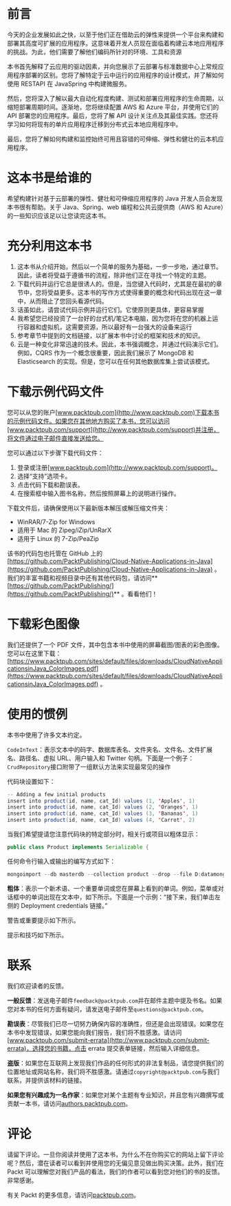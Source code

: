 # 前言

今天的企业发展如此之快，以至于他们正在借助云的弹性来提供一个平台来构建和部署其高度可扩展的应用程序。这意味着开发人员现在面临着构建云本地应用程序的挑战。为此，他们需要了解他们编码所针对的环境、工具和资源

本书首先解释了云应用的驱动因素，并向您展示了云部署与标准数据中心上常规应用程序部署的区别。您将了解特定于云中运行的应用程序的设计模式，并了解如何使用 RESTAPI 在 JavaSpring 中构建微服务。

然后，您将深入了解以最大自动化程度构建、测试和部署应用程序的生命周期，以缩短部署周期时间。逐渐地，您将继续配置 AWS 和 Azure 平台，并使用它们的 API 部署您的应用程序。最后，您将了解 API 设计关注点及其最佳实践。您还将学习如何将现有的单片应用程序迁移到分布式云本地应用程序中。

最后，您将了解如何构建和监控始终可用且容错的可伸缩、弹性和健壮的云本机应用程序。

# 这本书是给谁的

希望构建针对基于云部署的弹性、健壮和可伸缩应用程序的 Java 开发人员会发现本书很有帮助。关于 Java、Spring、web 编程和公共云提供商（AWS 和 Azure）的一些知识应该足以让您读完这本书。

# 充分利用这本书

1.  这本书从介绍开始，然后以一个简单的服务为基础，一步一步地，通过章节。因此，读者将受益于遵循书的流程，除非他们正在寻找一个特定的主题。
2.  下载代码并运行它总是很诱人的。但是，当您键入代码时，尤其是在最初的章节中，您将受益更多。这本书的写作方式使得重要的概念和代码出现在这一章中，从而阻止了您回头看源代码。
3.  话虽如此，请尝试代码示例并运行它们。它使原则更具体，更容易掌握
4.  我希望您已经投资了一台好的台式机/笔记本电脑，因为您将在您的机器上运行容器和虚拟机，这需要资源，所以最好有一台强大的设备来运行
5.  参考章节中提到的文档链接，以扩展本书中讨论的框架和技术的知识。
6.  云是一种变化非常迅速的技术。因此，本书强调概念，并通过代码演示它们。例如，CQRS 作为一个概念很重要，因此我们展示了 MongoDB 和 Elasticsearch 的实现。但是，您可以在任何其他数据库集上尝试该模式。

# 下载示例代码文件

您可以从您的账户[www.packtpub.com](http://www.packtpub.com)下载本书的示例代码文件。如果您在其他地方购买了本书，您可以访问[www.packtpub.com/support](http://www.packtpub.com/support)并注册，将文件通过电子邮件直接发送给您。

您可以通过以下步骤下载代码文件：

1.  登录或注册[www.packtpub.com](http://www.packtpub.com/support)。
2.  选择“支持”选项卡。
3.  点击代码下载和勘误表。
4.  在搜索框中输入图书名称，然后按照屏幕上的说明进行操作。

下载文件后，请确保使用以下最新版本解压或解压缩文件夹：

*   WinRAR/7-Zip for Windows
*   适用于 Mac 的 Zipeg/iZip/UnRarX
*   适用于 Linux 的 7-Zip/PeaZip

该书的代码包也托管在 GitHub 上的[https://github.com/PacktPublishing/Cloud-Native-Applications-in-Java](https://github.com/PacktPublishing/Cloud-Native-Applications-in-Java) 。我们的丰富书籍和视频目录中还有其他代码包，请访问**[https://github.com/PacktPublishing/](https://github.com/PacktPublishing/)** 。看看他们！

# 下载彩色图像

我们还提供了一个 PDF 文件，其中包含本书中使用的屏幕截图/图表的彩色图像。您可以在这里下载：[https://www.packtpub.com/sites/default/files/downloads/CloudNativeApplicationsinJava_ColorImages.pdf](https://www.packtpub.com/sites/default/files/downloads/CloudNativeApplicationsinJava_ColorImages.pdf) 。

# 使用的惯例

本书中使用了许多文本约定。

`CodeInText`：表示文本中的码字、数据库表名、文件夹名、文件名、文件扩展名、路径名、虚拟 URL、用户输入和 Twitter 句柄。下面是一个例子：`CrudRepository`接口附带了一组默认方法来实现最常见的操作

代码块设置如下：

```java
-- Adding a few initial products
insert into product(id, name, cat_Id) values (1, 'Apples', 1) 
insert into product(id, name, cat_Id) values (2, 'Oranges', 1) 
insert into product(id, name, cat_Id) values (3, 'Bananas', 1) 
insert into product(id, name, cat_Id) values (4, 'Carrot', 2) 
```

当我们希望提请您注意代码块的特定部分时，相关行或项目以粗体显示：

```java
public class Product implements Serializable {
```

任何命令行输入或输出的编写方式如下：

```java
mongoimport --db masterdb --collection product --drop --file D:datamongoscriptsproducts.json 
```

**粗体**：表示一个新术语、一个重要单词或您在屏幕上看到的单词。例如，菜单或对话框中的单词出现在文本中，如下所示。下面是一个示例：“接下来，我们单击左侧的 Deployment credentials 链接。”

警告或重要提示如下所示。

提示和技巧如下所示。

# 联系

我们欢迎读者的反馈。

**一般反馈**：发送电子邮件`feedback@packtpub.com`并在邮件主题中提及书名。如果您对本书的任何方面有疑问，请发送电子邮件至`questions@packtpub.com`。

**勘误表**：尽管我们已尽一切努力确保内容的准确性，但还是会出现错误。如果您在本书中发现错误，如果您能向我们报告，我们将不胜感激。请访问[www.packtpub.com/submit-errata](http://www.packtpub.com/submit-errata)，选择您的书籍，点击 errata 提交表单链接，然后输入详细信息。

**盗版**：如果您在互联网上发现我们作品的任何形式的非法复制品，请您提供我们的位置地址或网站名称，我们将不胜感激。请通过`copyright@packtpub.com`与我们联系，并提供该材料的链接。

**如果您有兴趣成为一名作家**：如果您对某个主题有专业知识，并且您有兴趣撰写或贡献一本书，请访问[authors.packtpub.com](http://authors.packtpub.com/)。

# 评论

请留下评论。一旦你阅读并使用了这本书，为什么不在你购买它的网站上留下评论呢？然后，潜在读者可以看到并使用您的无偏见意见做出购买决策。此外，我们在 Packt 可以理解您对我们产品的看法，我们的作者可以看到您对他们的书的反馈。非常感谢。

有关 Packt 的更多信息，请访问[packtpub.com](https://www.packtpub.com/)。